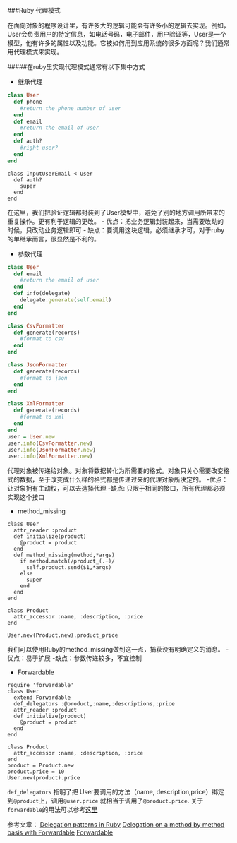 ###Ruby 代理模式


在面向对象的程序设计里，有许多大的逻辑可能会有许多小的逻辑去实现。例如，User会负责用户的特定信息，如电话号码，电子邮件，用户验证等，User是一个模型，他有许多的属性以及功能。它被如何用到应用系统的很多方面呢？我们通常用代理模式来实现。

#####在ruby里实现代理模式通常有以下集中方式

- 继承代理
```ruby
class User
  def phone
    #return the phone number of user
  end
  def email
    #return the email of user
  end 
  def auth?
    #right user?
  end
end
```
```
class InputUserEmail < User
  def auth?
    super
  end
end
```
在这里，我们把验证逻辑都封装到了User模型中，避免了别的地方调用所带来的重复操作。更有利于逻辑的更改。
    - 优点：把业务逻辑封装起来，当需要改动的时候，只改动业务逻辑即可
    - 缺点：要调用这块逻辑，必须继承才可，对于ruby的单继承而言，很显然是不利的。
  - 参数代理
```ruby
class User
  def email
    #return the email of user
  end
  def info(delegate)
    delegate.generate(self.email)
  end
end

class CsvFormatter
  def generate(records)
    #format to csv
  end
end

class JsonFormatter
  def generate(records)
    #format to json
  end
end

class XmlFormatter
  def generate(records)
    #format to xml
  end
end
user = User.new
user.info(CsvFormatter.new)
user.info(JsonFormatter.new)
user.info(XmlFormatter.new)
```
代理对象被传递给对象。对象将数据转化为所需要的格式。对象只关心需要改变格式的数据，至于改变成什么样的格式都是传递过来的代理对象所决定的。
 -优点：让对象拥有主动权，可以去选择代理
 -缺点:  只限于相同的接口，所有代理都必须实现这个接口

- method_missing
```
class User
  attr_reader :product
  def initialize(product)
    @product = product
  end
  def method_missing(method,*args)
    if method.match(/product_(.+)/
      self.product.send($1,*args)
    else
      super
    end
  end
end

class Product
  attr_accessor :name, :description, :price
end

User.new(Product.new).product_price
```
我们可以使用Ruby的method_missing做到这一点，捕获没有明确定义的消息。
-优点：易于扩展
-缺点：参数传递较多，不宜控制

- Forwardable
```
require 'forwardable'
class User
  extend Forwardable
  def_delegators :@product,:name,:descriptions,:price
  attr_reader :product
  def initialize(product)
    @product = product
  end
end

class Product
  attr_accessor :name, :description, :price
end
product = Product.new
product.price = 10
User.new(product).price
```
`def_delegators` 指明了把 User要调用的方法（name, description,price）绑定到`@product`上，调用`@user.price` 就相当于调用了`@product.price`.
关于	`forwardable`的用法可以参考[这里](http://brainspec.com/blog/2012/11/07/delegation-with-forwardable/)

参考文章：
[Delegation patterns in Ruby](http://radar.oreilly.com/2014/02/delegation-patterns-in-ruby.html)
[Delegation on a method by method basis with Forwardable](http://brainspec.com/blog/2012/11/07/delegation-with-forwardable/)
[Forwardable](http://ruby-doc.org/stdlib-2.0.0/libdoc/forwardable/rdoc/Forwardable.html)